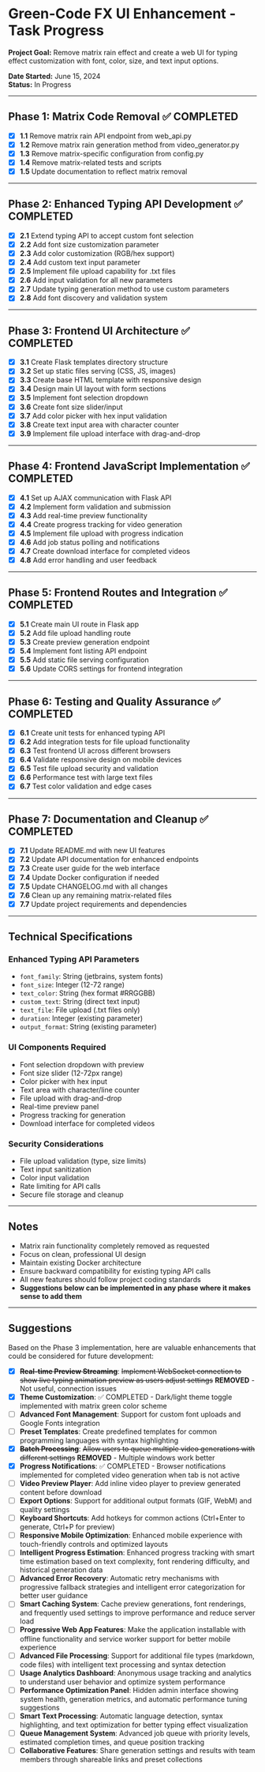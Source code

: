 # Green-Code FX UI Enhancement - Task Progress

**Project Goal:** Remove matrix rain effect and create a web UI for typing effect customization with font, color, size, and text input options.

**Date Started:** June 15, 2024  
**Status:** In Progress  

---

## Phase 1: Matrix Code Removal ✅ COMPLETED

- [x] **1.1** Remove matrix rain API endpoint from web_api.py
- [x] **1.2** Remove matrix rain generation method from video_generator.py
- [x] **1.3** Remove matrix-specific configuration from config.py
- [x] **1.4** Remove matrix-related tests and scripts
- [x] **1.5** Update documentation to reflect matrix removal

---

## Phase 2: Enhanced Typing API Development ✅ COMPLETED

- [x] **2.1** Extend typing API to accept custom font selection
- [x] **2.2** Add font size customization parameter
- [x] **2.3** Add color customization (RGB/hex support)
- [x] **2.4** Add custom text input parameter
- [x] **2.5** Implement file upload capability for .txt files
- [x] **2.6** Add input validation for all new parameters
- [x] **2.7** Update typing generation method to use custom parameters
- [x] **2.8** Add font discovery and validation system

---

## Phase 3: Frontend UI Architecture ✅ COMPLETED

- [x] **3.1** Create Flask templates directory structure
- [x] **3.2** Set up static files serving (CSS, JS, images)
- [x] **3.3** Create base HTML template with responsive design
- [x] **3.4** Design main UI layout with form sections
- [x] **3.5** Implement font selection dropdown
- [x] **3.6** Create font size slider/input
- [x] **3.7** Add color picker with hex input validation
- [x] **3.8** Create text input area with character counter
- [x] **3.9** Implement file upload interface with drag-and-drop

---

## Phase 4: Frontend JavaScript Implementation ✅ COMPLETED

- [x] **4.1** Set up AJAX communication with Flask API
- [x] **4.2** Implement form validation and submission
- [x] **4.3** Add real-time preview functionality
- [x] **4.4** Create progress tracking for video generation
- [x] **4.5** Implement file upload with progress indication
- [x] **4.6** Add job status polling and notifications
- [x] **4.7** Create download interface for completed videos
- [x] **4.8** Add error handling and user feedback

---

## Phase 5: Frontend Routes and Integration ✅ COMPLETED

- [x] **5.1** Create main UI route in Flask app
- [x] **5.2** Add file upload handling route
- [x] **5.3** Create preview generation endpoint
- [x] **5.4** Implement font listing API endpoint
- [x] **5.5** Add static file serving configuration
- [x] **5.6** Update CORS settings for frontend integration

---

## Phase 6: Testing and Quality Assurance ✅ COMPLETED

- [x] **6.1** Create unit tests for enhanced typing API
- [x] **6.2** Add integration tests for file upload functionality
- [x] **6.3** Test frontend UI across different browsers
- [x] **6.4** Validate responsive design on mobile devices
- [x] **6.5** Test file upload security and validation
- [x] **6.6** Performance test with large text files
- [x] **6.7** Test color validation and edge cases

---

## Phase 7: Documentation and Cleanup ✅ COMPLETED

- [x] **7.1** Update README.md with new UI features
- [x] **7.2** Update API documentation for enhanced endpoints
- [x] **7.3** Create user guide for the web interface
- [x] **7.4** Update Docker configuration if needed
- [x] **7.5** Update CHANGELOG.md with all changes
- [x] **7.6** Clean up any remaining matrix-related files
- [x] **7.7** Update project requirements and dependencies

---

## Technical Specifications

### Enhanced Typing API Parameters
- `font_family`: String (jetbrains, system fonts)
- `font_size`: Integer (12-72 range)
- `text_color`: String (hex format #RRGGBB)
- `custom_text`: String (direct text input)
- `text_file`: File upload (.txt files only)
- `duration`: Integer (existing parameter)
- `output_format`: String (existing parameter)

### UI Components Required
- Font selection dropdown with preview
- Font size slider (12-72px range)
- Color picker with hex input
- Text area with character/line counter
- File upload with drag-and-drop
- Real-time preview panel
- Progress tracking for generation
- Download interface for completed videos

### Security Considerations
- File upload validation (type, size limits)
- Text input sanitization
- Color input validation
- Rate limiting for API calls
- Secure file storage and cleanup

---

## Notes
- Matrix rain functionality completely removed as requested
- Focus on clean, professional UI design
- Maintain existing Docker architecture
- Ensure backward compatibility for existing typing API calls
- All new features should follow project coding standards
- **Suggestions below can be implemented in any phase where it makes sense to add them**

---

## Suggestions

Based on the Phase 3 implementation, here are valuable enhancements that could be considered for future development:

- [x] **~~Real-time Preview Streaming~~**: ~~Implement WebSocket connection to show live typing animation preview as users adjust settings~~ **REMOVED** - Not useful, connection issues
- [x] **Theme Customization**: ✅ COMPLETED - Dark/light theme toggle implemented with matrix green color scheme
- [ ] **Advanced Font Management**: Support for custom font uploads and Google Fonts integration
- [ ] **Preset Templates**: Create predefined templates for common programming languages with syntax highlighting
- [x] **~~Batch Processing~~**: ~~Allow users to queue multiple video generations with different settings~~ **REMOVED** - Multiple windows work better
- [x] **Progress Notifications**: ✅ COMPLETED - Browser notifications implemented for completed video generation when tab is not active
- [ ] **Video Preview Player**: Add inline video player to preview generated content before download
- [ ] **Export Options**: Support for additional output formats (GIF, WebM) and quality settings
- [ ] **Keyboard Shortcuts**: Add hotkeys for common actions (Ctrl+Enter to generate, Ctrl+P for preview)
- [ ] **Responsive Mobile Optimization**: Enhanced mobile experience with touch-friendly controls and optimized layouts
- [ ] **Intelligent Progress Estimation**: Enhanced progress tracking with smart time estimation based on text complexity, font rendering difficulty, and historical generation data
- [ ] **Advanced Error Recovery**: Automatic retry mechanisms with progressive fallback strategies and intelligent error categorization for better user guidance
- [ ] **Smart Caching System**: Cache preview generations, font renderings, and frequently used settings to improve performance and reduce server load
- [ ] **Progressive Web App Features**: Make the application installable with offline functionality and service worker support for better mobile experience
- [ ] **Advanced File Processing**: Support for additional file types (markdown, code files) with intelligent text processing and syntax detection
- [ ] **Usage Analytics Dashboard**: Anonymous usage tracking and analytics to understand user behavior and optimize system performance
- [ ] **Performance Optimization Panel**: Hidden admin interface showing system health, generation metrics, and automatic performance tuning suggestions
- [ ] **Smart Text Processing**: Automatic language detection, syntax highlighting, and text optimization for better typing effect visualization
- [ ] **Queue Management System**: Advanced job queue with priority levels, estimated completion times, and queue position tracking
- [ ] **Collaborative Features**: Share generation settings and results with team members through shareable links and preset collections
